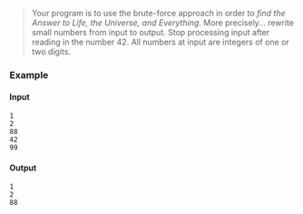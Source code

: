 > Your program is to use the brute-force approach in order to *find the Answer
> to Life, the Universe, and Everything*. More precisely... rewrite small
> numbers from input to output. Stop processing input after reading in the
> number $42$. All numbers at input are integers of one or two digits.

### Example

#### Input
```
1
2
88
42
99
```

#### Output
```
1
2
88
```
